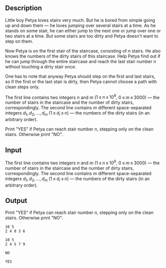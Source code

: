 ## Description

<div><p>Little boy Petya loves stairs very much. But he is bored from simple going up and down them — he loves jumping over several stairs at a time. As he stands on some stair, he can either jump to the next one or jump over one or two stairs at a time. But some stairs are too dirty and Petya doesn't want to step on them.</p><p>Now Petya is on the first stair of the staircase, consisting of <span class="tex-span"><i>n</i></span> stairs. He also knows the numbers of the dirty stairs of this staircase. Help Petya find out if he can jump through the entire staircase and reach the last stair number <span class="tex-span"><i>n</i></span> without touching a dirty stair once.</p><p>One has to note that anyway Petya should step on the first and last stairs, so if the first or the last stair is dirty, then Petya cannot choose a path with clean steps only.</p></div><div class="input-specification"><p>The first line contains two integers <span class="tex-span"><i>n</i></span> and <span class="tex-span"><i>m</i></span> (<span class="tex-span">1 ≤ <i>n</i> ≤ 10<sup class="upper-index">9</sup></span>, <span class="tex-span">0 ≤ <i>m</i> ≤ 3000</span>) — the number of stairs in the staircase and the number of dirty stairs, correspondingly. The second line contains <span class="tex-span"><i>m</i></span> <span class="tex-font-style-bf">different</span> space-separated integers <span class="tex-span"><i>d</i><sub class="lower-index">1</sub>, <i>d</i><sub class="lower-index">2</sub>, ..., <i>d</i><sub class="lower-index"><i>m</i></sub></span> (<span class="tex-span">1 ≤ <i>d</i><sub class="lower-index"><i>i</i></sub> ≤ <i>n</i></span>) — the numbers of the dirty stairs (in an arbitrary order).</p></div><div class="output-specification"><p>Print "<span class="tex-font-style-tt">YES</span>" if Petya can reach stair number <span class="tex-span"><i>n</i></span>, stepping only on the clean stairs. Otherwise print "<span class="tex-font-style-tt">NO</span>".</p></div>

## Input

<p>The first line contains two integers <span class="tex-span"><i>n</i></span> and <span class="tex-span"><i>m</i></span> (<span class="tex-span">1 ≤ <i>n</i> ≤ 10<sup class="upper-index">9</sup></span>, <span class="tex-span">0 ≤ <i>m</i> ≤ 3000</span>) — the number of stairs in the staircase and the number of dirty stairs, correspondingly. The second line contains <span class="tex-span"><i>m</i></span> <span class="tex-font-style-bf">different</span> space-separated integers <span class="tex-span"><i>d</i><sub class="lower-index">1</sub>, <i>d</i><sub class="lower-index">2</sub>, ..., <i>d</i><sub class="lower-index"><i>m</i></sub></span> (<span class="tex-span">1 ≤ <i>d</i><sub class="lower-index"><i>i</i></sub> ≤ <i>n</i></span>) — the numbers of the dirty stairs (in an arbitrary order).</p>

## Output

<p>Print "<span class="tex-font-style-tt">YES</span>" if Petya can reach stair number <span class="tex-span"><i>n</i></span>, stepping only on the clean stairs. Otherwise print "<span class="tex-font-style-tt">NO</span>".</p>





```input1
10 5
2 4 8 3 6

```




```input2
10 5
2 4 5 7 9

```




```output1
NO
```




```output2
YES
```



